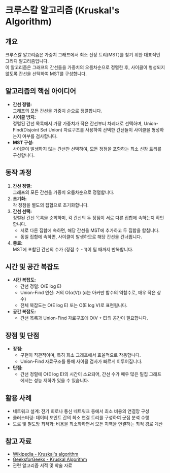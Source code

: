 # 크루스칼 알고리즘 (Kruskal's Algorithm)

## 개요
크루스칼 알고리즘은 가중치 그래프에서 최소 신장 트리(MST)를 찾기 위한 대표적인 그리디 알고리즘입니다.  
이 알고리즘은 그래프의 간선들을 가중치의 오름차순으로 정렬한 후, 사이클이 형성되지 않도록 간선을 선택하여 MST를 구성합니다.

## 알고리즘의 핵심 아이디어
- **간선 정렬:**  
  그래프의 모든 간선을 가중치 순으로 정렬합니다.
- **사이클 방지:**  
  정렬된 간선 목록에서 가장 가중치가 작은 간선부터 차례대로 선택하며, 
  Union-Find(Disjoint Set Union) 자료구조를 사용하여 선택한 간선들이 사이클을 형성하는지 여부를 검사합니다.
- **MST 구성:**  
  사이클이 발생하지 않는 간선만 선택하여, 모든 정점을 포함하는 최소 신장 트리를 구성합니다.

## 동작 과정
1. **간선 정렬:**  
   그래프의 모든 간선을 가중치 오름차순으로 정렬합니다.
2. **초기화:**  
   각 정점을 별도의 집합으로 초기화합니다.
3. **간선 선택:**  
   정렬된 간선 목록을 순회하며, 각 간선의 두 정점이 서로 다른 집합에 속하는지 확인합니다.
   - 서로 다른 집합에 속하면, 해당 간선을 MST에 추가하고 두 집합을 합칩니다.
   - 동일 집합에 속하면, 사이클이 발생하므로 해당 간선을 건너뜁니다.
4. **종료:**  
   MST에 포함된 간선의 수가 (정점 수 - 1)이 될 때까지 반복합니다.

## 시간 및 공간 복잡도
- **시간 복잡도:**  
  - 간선 정렬: O(E log E)  
  - Union-Find 연산: 거의 O(α(V)) (α는 아커만 함수의 역함수로, 매우 작은 상수)
  - 전체 복잡도는 O(E log E) 또는 O(E log V)로 표현됩니다.
- **공간 복잡도:**  
  - 간선 목록과 Union-Find 자료구조에 O(V + E)의 공간이 필요합니다.

## 장점 및 단점
- **장점:**  
  - 구현이 직관적이며, 특히 희소 그래프에서 효율적으로 작동합니다.
  - Union-Find 자료구조를 통해 사이클 검사가 빠르게 이루어집니다.
- **단점:**  
  - 간선 정렬에 O(E log E)의 시간이 소요되어, 간선 수가 매우 많은 밀집 그래프에서는 성능 저하가 있을 수 있습니다.

## 활용 사례
- 네트워크 설계: 전기 회로나 통신 네트워크 등에서 최소 비용의 연결망 구성
- 클러스터링: 데이터 포인트 간의 최소 연결 트리를 구성하여 군집 분석 수행
- 도로 및 철도망 최적화: 비용을 최소화하면서 모든 지역을 연결하는 최적 경로 계산

## 참고 자료
- [Wikipedia - Kruskal's algorithm](https://en.wikipedia.org/wiki/Kruskal%27s_algorithm)
- [GeeksforGeeks - Kruskal Algorithm](https://www.geeksforgeeks.org/kruskals-algorithm/)
- 관련 알고리즘 서적 및 학술 자료